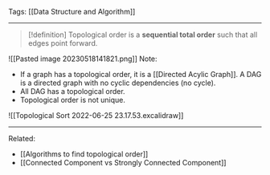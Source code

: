 Tags: [[Data Structure and Algorithm]]
- - - - - - - - - - - - - - - - - - - - - - - - - - - - -   

>[!definition]
> Topological order is a **sequential total order** such that all edges point forward.

![[Pasted image 20230518141821.png]]
Note:
- If a graph has a topological order, it is a [[Directed Acylic Graph]]. A DAG is a directed graph with no cyclic dependencies (no cycle).
- All DAG has a topological order.
- Topological order is not unique.

![[Topological Sort 2022-06-25 23.17.53.excalidraw]]

---
Related:
- [[Algorithms to find topological order]]
- [[Connected Component vs Strongly Connected Component]]